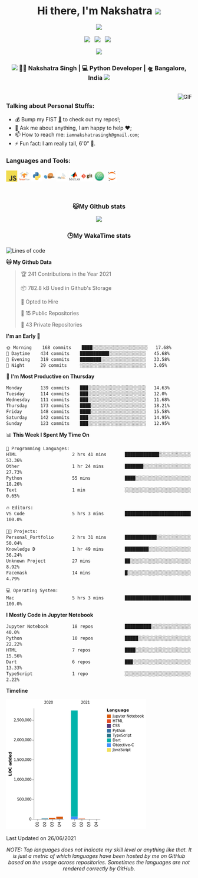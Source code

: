 <h1 align="center">
  Hi there, I'm Nakshatra <img src="https://media.giphy.com/media/hvRJCLFzcasrR4ia7z/giphy.gif" width="25px">
</h1>
<p align="center">
  <img src="https://pronoun.cyou/x/y?subject=He&object=Him&height=20"> 
</p>
<p align="center">
<a href="https://github.com/nakshatrasinghh"><img height="43" src="https://user-images.githubusercontent.com/53419293/96712562-f7606080-13bc-11eb-86dd-b91470be7b55.png?raw=true"></a>&nbsp;&nbsp;
<a href="https://www.buymeacoffee.com/nakshatrasinghh"><img height="43" src="https://user-images.githubusercontent.com/53419293/98197756-73c27a00-1f4d-11eb-82d8-cc5f7b613c93.jpg?raw=true"></a>&nbsp;&nbsp;
 <a href="https://www.kaggle.com/nakshatrasingh"><img height="43" src="https://user-images.githubusercontent.com/53419293/102369711-4522cf00-3fe2-11eb-9b19-9f8028da90d1.png?raw=true"></a>&nbsp;&nbsp;
</p>



<p align="center">
  <img src="https://komarev.com/ghpvc/?username=nakshatrasinghh&style=flat-square&label=Profile+Views&color=dc143c"> 
</p>

<h3 align="center">
  <img src="https://user-images.githubusercontent.com/53419293/101595809-05744a00-3a1a-11eb-9646-d90a3af2646b.png" width="30"> 🧔🏻 Nakshatra Singh | 💻 Python Developer | 🛸 Bangalore, India <img src="https://user-images.githubusercontent.com/53419293/101595809-05744a00-3a1a-11eb-9646-d90a3af2646b.png" width="30"></h3>
</h3>

<br />
<img align="right" height="275px" alt="GIF" src="https://user-images.githubusercontent.com/53419293/96843683-3a2d4180-146c-11eb-99bf-6914e7cd6ea1.PNG" />


### **Talking about Personal Stuffs:**
- 💰 Bump my FIST [👊](https://github.com/nakshatrasinghh?tab=repositories) to check out my repos!;
- 💬 Ask me about anything, I am happy to help ❤️;
- 📫 How to reach me: `iamnakshatrasingh@gmail.com`;
- ⚡ Fun fact: I am really tall, 6'0” 🥛.

### **Languages and Tools:**  
<code><img height="30" src="https://raw.githubusercontent.com/github/explore/80688e429a7d4ef2fca1e82350fe8e3517d3494d/topics/javascript/javascript.png"></code>
<code><img height="30" src="https://raw.githubusercontent.com/github/explore/80688e429a7d4ef2fca1e82350fe8e3517d3494d/topics/tensorflow/tensorflow.png"></code>
<code><img height="30" src="https://raw.githubusercontent.com/github/explore/80688e429a7d4ef2fca1e82350fe8e3517d3494d/topics/python/python.png"></code>
<code><img height="30" src="https://raw.githubusercontent.com/github/explore/80688e429a7d4ef2fca1e82350fe8e3517d3494d/topics/scikit-learn/scikit-learn.png"></code>
<code><img height="30" src="https://raw.githubusercontent.com/github/explore/80688e429a7d4ef2fca1e82350fe8e3517d3494d/topics/mysql/mysql.png"></code>
<code><img height="30" src="https://raw.githubusercontent.com/github/explore/80688e429a7d4ef2fca1e82350fe8e3517d3494d/topics/matlab/matlab.png"></code>
<code><img height="30" src="https://raw.githubusercontent.com/github/explore/80688e429a7d4ef2fca1e82350fe8e3517d3494d/topics/git/git.png"></code>
<code><img height="30" src="https://raw.githubusercontent.com/github/explore/80688e429a7d4ef2fca1e82350fe8e3517d3494d/topics/atom/atom.png"></code>
<code><img height="30" src="https://raw.githubusercontent.com/github/explore/80688e429a7d4ef2fca1e82350fe8e3517d3494d/topics/jupyter-notebook/jupyter-notebook.png"></code>

![]()
<h3 align="center" >
  🐱My Github stats
</h3>

<p align="center" >
<a href="https://github.com/nakshatrasinghh/github-readme-stats"> 
    <img  src="https://github-readme-stats-pvt.nakshatrasinghh.vercel.app/api?username=nakshatrasinghh&show_icons=true&theme=material-palenight&layout=compact&count_private=true"/>
  </a>
</p>

<h3 align="center" >
  🕒My WakaTime stats
</h3>

<!--START_SECTION:waka-->
![Lines of code](https://img.shields.io/badge/From%20Hello%20World%20I%27ve%20Written-2.9%20million%20lines%20of%20code-blue)

**🐱 My Github Data** 

> 🏆 241 Contributions in the Year 2021
 > 
> 📦 782.8 kB Used in Github's Storage 
 > 
> 💼 Opted to Hire
 > 
> 📜 15 Public Repositories 
 > 
> 🔑 43 Private Repositories  
 > 
**I'm an Early 🐤** 

```text
🌞 Morning    168 commits    ████░░░░░░░░░░░░░░░░░░░░░   17.68% 
🌆 Daytime    434 commits    ███████████░░░░░░░░░░░░░░   45.68% 
🌃 Evening    319 commits    ████████░░░░░░░░░░░░░░░░░   33.58% 
🌙 Night      29 commits     ░░░░░░░░░░░░░░░░░░░░░░░░░   3.05%

```
📅 **I'm Most Productive on Thursday** 

```text
Monday       139 commits    ███░░░░░░░░░░░░░░░░░░░░░░   14.63% 
Tuesday      114 commits    ███░░░░░░░░░░░░░░░░░░░░░░   12.0% 
Wednesday    111 commits    ███░░░░░░░░░░░░░░░░░░░░░░   11.68% 
Thursday     173 commits    ████░░░░░░░░░░░░░░░░░░░░░   18.21% 
Friday       148 commits    ████░░░░░░░░░░░░░░░░░░░░░   15.58% 
Saturday     142 commits    ███░░░░░░░░░░░░░░░░░░░░░░   14.95% 
Sunday       123 commits    ███░░░░░░░░░░░░░░░░░░░░░░   12.95%

```


📊 **This Week I Spent My Time On** 

```text
💬 Programming Languages: 
HTML                     2 hrs 41 mins       █████████████░░░░░░░░░░░░   53.36% 
Other                    1 hr 24 mins        ███████░░░░░░░░░░░░░░░░░░   27.73% 
Python                   55 mins             ████░░░░░░░░░░░░░░░░░░░░░   18.26% 
Text                     1 min               ░░░░░░░░░░░░░░░░░░░░░░░░░   0.65%

🔥 Editors: 
VS Code                  5 hrs 3 mins        █████████████████████████   100.0%

🐱‍💻 Projects: 
Personal_Portfolio       2 hrs 31 mins       ████████████░░░░░░░░░░░░░   50.04% 
Knowledge D              1 hr 49 mins        █████████░░░░░░░░░░░░░░░░   36.24% 
Unknown Project          27 mins             ██░░░░░░░░░░░░░░░░░░░░░░░   8.92% 
Facemask                 14 mins             █░░░░░░░░░░░░░░░░░░░░░░░░   4.79%

💻 Operating System: 
Mac                      5 hrs 3 mins        █████████████████████████   100.0%

```

**I Mostly Code in Jupyter Notebook** 

```text
Jupyter Notebook         18 repos            ██████████░░░░░░░░░░░░░░░   40.0% 
Python                   10 repos            █████░░░░░░░░░░░░░░░░░░░░   22.22% 
HTML                     7 repos             ████░░░░░░░░░░░░░░░░░░░░░   15.56% 
Dart                     6 repos             ███░░░░░░░░░░░░░░░░░░░░░░   13.33% 
TypeScript               1 repo              ░░░░░░░░░░░░░░░░░░░░░░░░░   2.22%

```


**Timeline**

![Chart not found](https://raw.githubusercontent.com/nakshatrasinghh/nakshatrasinghh/master/charts/bar_graph.png) 


 Last Updated on 26/06/2021
<!--END_SECTION:waka-->

<p align="center">
  <em>NOTE: Top languages does not indicate my skill level or anything like that. It is just a metric of which languages have been hosted by me on GitHub based on the usage across repositories. Sometimes the languages are not rendered correctly by GitHub.</em>
</p>
